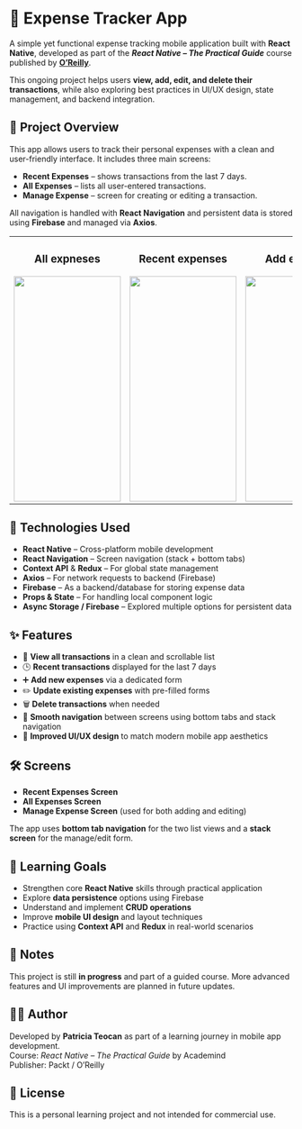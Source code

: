 # 💸 Expense Tracker App

A simple yet functional expense tracking mobile application built with **React Native**, developed as part of the **_React Native – The Practical Guide_** course published by **[O’Reilly](https://learning.oreilly.com/videos/react-native/9781789139747/9781789139747-video8_1/)**.

This ongoing project helps users **view, add, edit, and delete their transactions**, while also exploring best practices in UI/UX design, state management, and backend integration.


## 📱 Project Overview

This app allows users to track their personal expenses with a clean and user-friendly interface. It includes three main screens:

- **Recent Expenses** – shows transactions from the last 7 days.
- **All Expenses** – lists all user-entered transactions.
- **Manage Expense** – screen for creating or editing a transaction.

All navigation is handled with **React Navigation** and persistent data is stored using **Firebase** and managed via **Axios**.

<table style="border: none; cellpadding: 10;">
  <tr>
    <td align="center">
      <h3>All expneses</h3>
      <img src="https://github.com/user-attachments/assets/b6fef81a-9895-45c6-bfeb-4b6ddf015801" width="190" height="400"/>
    </td>
    <td align="center">
      <h3>Recent expenses</h3>
        <img src="https://github.com/user-attachments/assets/cb986564-ff7b-4b60-8bf6-845e2642f8ae" width="190" height="400"/>
    </td>
    <td align="center">
      <h3>Add expense</h3>
      <img src="https://github.com/user-attachments/assets/89035399-b305-44ef-a21e-eaf4ceea006a" width="190" height="400"/>
    </td>
    <td align="center">
      <h3>Manage expense</h3>
      <img src="https://github.com/user-attachments/assets/09d1a92c-62b7-401a-852c-a71991c262ca" width="190" height="400"/>
    </td>
  </tr>
</table>



## 🚀 Technologies Used

- **React Native** – Cross-platform mobile development
- **React Navigation** – Screen navigation (stack + bottom tabs)
- **Context API** & **Redux** – For global state management
- **Axios** – For network requests to backend (Firebase)
- **Firebase** – As a backend/database for storing expense data
- **Props & State** – For handling local component logic
- **Async Storage / Firebase** – Explored multiple options for persistent data


## ✨ Features

- 📄 **View all transactions** in a clean and scrollable list  
- 🕒 **Recent transactions** displayed for the last 7 days  
- ➕ **Add new expenses** via a dedicated form  
- ✏️ **Update existing expenses** with pre-filled forms  
- 🗑️ **Delete transactions** when needed  
- 📱 **Smooth navigation** between screens using bottom tabs and stack navigation  
- 🎨 **Improved UI/UX design** to match modern mobile app aesthetics  


## 🛠 Screens

- **Recent Expenses Screen**  
- **All Expenses Screen**  
- **Manage Expense Screen** (used for both adding and editing)

The app uses **bottom tab navigation** for the two list views and a **stack screen** for the manage/edit form.

## 🎯 Learning Goals

- Strengthen core **React Native** skills through practical application  
- Explore **data persistence** options using Firebase  
- Understand and implement **CRUD operations**  
- Improve **mobile UI design** and layout techniques  
- Practice using **Context API** and **Redux** in real-world scenarios


## 📌 Notes

This project is still **in progress** and part of a guided course. More advanced features and UI improvements are planned in future updates.


## 👩‍💻 Author

Developed by **Patricia Teocan** as part of a learning journey in mobile app development.  
Course: *React Native – The Practical Guide* by Academind  
Publisher: Packt / O’Reilly  


## 📄 License

This is a personal learning project and not intended for commercial use.
